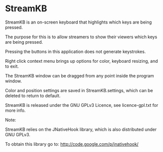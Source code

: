 StreamKB
========
StreamKB is an on-screen keyboard that highlights which keys are being pressed.

The purpose for this is to allow streamers to show their viewers which keys are being pressed.

Pressing the buttons in this application does not generate keystrokes.

Right click context menu brings up options for color, keyboard resizing, and to exit.

The StreamKB window can be dragged from any point inside the program window.

Color and position settings are saved in StreamKB.settings, which can be deleted to return to default.

StreamKB is released under the GNU GPLv3 Licence, see licence-gpl.txt for more info.

Note:

StreamKB relies on the JNativeHook library, which is also distributed under GNU GPLv3.

To obtain this library go to: http://code.google.com/p/jnativehook/
